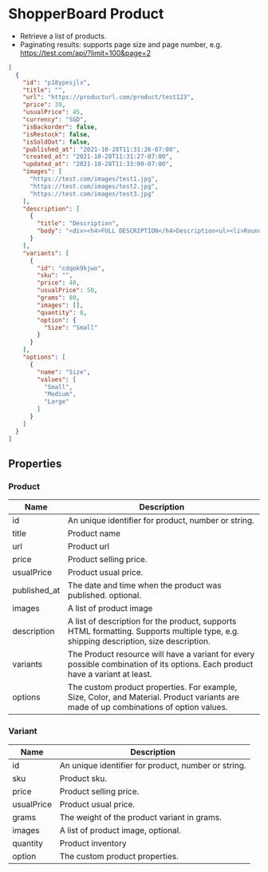 # ShopperBoard Product 

- Retrieve a list of products.
- Paginating results:  supports page size and page number, e.g. https://test.com/api/?limit=100&page=2

```JSON
[
  {
    "id": "p18ypesjlx",
    "title": "",
    "url": "https://producturl.com/product/test123",
    "price": 39,
    "usualPrice": 45,
    "currency": "SGD",
    "isBackorder": false,
    "isRestock": false,
    "isSoldOut": false,
    "published_at": "2021-10-28T11:31:26-07:00",
    "created_at": "2021-10-28T11:31:27-07:00",
    "updated_at": "2021-10-28T11:33:09-07:00",
    "images": [
      "https://test.com/images/test1.jpg",
      "https://test.com/images/test2.jpg",
      "https://test.com/images/test3.jpg"
    ],
    "description": [
      {
        "title": "Description",
        "body": "<div><h4>FULL DESCRIPTION</h4>Description<ul><li>Rounded neckline collar with front slit</li><li>Dropped shoulder</li><li>Slight puff sleeves</li><li>Fabric: Cotton</li></ul><h5>PRODUCT CODE: ABB0009470Y</h5><table><tbody><tr><td>Inches</td><td>S</td><td>M</td><td>L</td><td>XL</td></tr></tbody><tbody><tr><td>Shoulder</td><td>19.5</td><td>20</td><td>20.5</td><td>21</td></tr><tr><td>Bust</td><td>38</td><td>40</td><td>42</td><td>45</td></tr><tr><td>Hem</td><td>40</td><td>42</td><td>44</td><td>47</td></tr><tr><td>Length</td><td>23</td><td>23.5</td><td>24</td><td>25</td></tr></tbody></table><p>Model wears: M, UK 10, EUR 38<br>Model&#x2019;s height: 174 cm/5&#x2019;9&#x201D;</p><p><strong>LOOK AFTER ME</strong><br>Machine&#xA0;Wash According To Instructions On Care Label.<br>Hand washes preferred.</p></div>"
      }
    ],
    "variants": [
      {
        "id": "cdqok9kjwo",
        "sku": "",
        "price": 40,
        "usualPrice": 50,
        "grams": 80,
        "images": [],
        "quantity": 8,
        "option": {
          "Size": "Small"
        }
      }
    ],
    "options": [
      {
        "name": "Size",
        "values": [
          "Small",
          "Medium",
          "Large"
        ]
      }
    ]
  }
]
```


## Properties

### Product

| Name | Description | 
|------------|----------| 
| id | An unique identifier for product, number or string. |
| title | Product name |
| url | Product url |
| price | Product selling price. |
| usualPrice | Product usual price. |
| published_at | The date and time when the product was published. optional. |
| images | A list of product image |
| description | A list of description for the product, supports HTML formatting. Supports multiple type, e.g. shipping description, size description. |
| variants | The Product resource will have a variant for every possible combination of its options. Each product have a variant at least. |
| options | The custom product properties. For example, Size, Color, and Material. Product variants are made of up combinations of option values.|
 
### Variant

| Name | Description | 
|------------|----------| 
| id | An unique identifier for product, number or string. |
| sku | Product sku. |
| price | Product selling price. |
| usualPrice | Product usual price. |
| grams | The weight of the product variant in grams. |  
| images | A list of product image, optional. |
| quantity | Product inventory |
| option | The custom product properties. |
